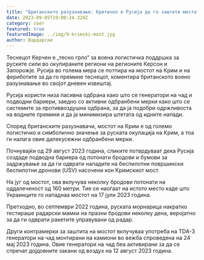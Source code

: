 ```yaml
---
title: "Британското разузнавање: Критично е Русија да го заштити мостот на Крим"
date: 2023-09-05T19:00:24.328Z
category: свет
featured: true
featuredImage: ../img/9-krimski-most.jpg
author: Вардарски
---
```

Теснецот Керчен е „тесно грло“ за воена логистичка поддршка за руските сили во окупираните региони на регионите Керсон и Запорожје. Русија во голема мера се потпира на мостот на Крим и на фериботите за да го премине теснецот, коментира британското воено разузнавање во својот дневен извештај.

Русија користи низа пасивна одбрана како што се генератори на чад и подводни бариери, заедно со активни одбранбени мерки како што се системите за противвоздушна одбрана, за да ја подобри одржливоста на водните премини и да ја минимизира штетата од идните напади.

Според британските разузнавачи, мостот на Крим е од големо логистичко и симболично значење за руската окупација на Крим, а тоа ги налага овие далекусежни одбранбени мерки.

Почнувајќи од 29 август 2023 година, сликите потврдуваат дека Русија создаде подводна бариера од потонати бродови и бумови за задржување за да ги одврати нападите на беспилотни површински беспилотни дронови (USV) насочени кон Кримскиот мост.

На југ од мостот, ова вклучува неколку бродови потонати на оддалеченост од 160 метри. Тие се наоѓаат на истото место каде што Украинците го нападнаа мостот на 17 јули 2023 година.

Претходно, во септември 2022 година, руската морнарица накратко тестираше радарски мамки на празни бродови неколку дена, веројатно за да ги одврати ракетите управувани од радар.

Други контрамерки за заштита на мостот вклучуваа употреба на TDA-3 генератори на чад монтирани на камиони во вежба спроведена на 24 мај 2023 година. Овие генератори на чад беа активирани за да се спречат дојдовните закани од воздух на 12 август 2023 година.